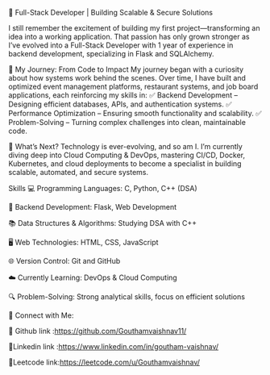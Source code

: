 🚀 Full-Stack Developer | Building Scalable & Secure Solutions

I still remember the excitement of building my first project—transforming an idea into a working application. That passion has only grown stronger as I’ve evolved into a Full-Stack Developer with 1 year of experience in backend development, specializing in Flask and SQLAlchemy.

🔹 My Journey: From Code to Impact
My journey began with a curiosity about how systems work behind the scenes. Over time, I have built and optimized event management platforms, restaurant systems, and job board applications, each reinforcing my skills in:
✅ Backend Development – Designing efficient databases, APIs, and authentication systems.
✅ Performance Optimization – Ensuring smooth functionality and scalability.
✅ Problem-Solving – Turning complex challenges into clean, maintainable code.

🔹 What’s Next?
Technology is ever-evolving, and so am I. I’m currently diving deep into Cloud Computing & DevOps, mastering CI/CD, Docker, Kubernetes, and cloud deployments to become a specialist in building scalable, automated, and secure systems.

Skills
💻 Programming Languages: C, Python, C++ (DSA)

🔧 Backend Development: Flask, Web Development

📚 Data Structures & Algorithms: Studying DSA with C++

🖥️ Web Technologies: HTML, CSS, JavaScript

🌐 Version Control: Git and GitHub

☁️ Currently Learning: DevOps & Cloud Computing 

🔍 Problem-Solving: Strong analytical skills, focus on efficient solutions

🔗 Connect with Me:

🔹 Github link :https://github.com/Gouthamvaishnav11/


🔹Linkedin link :https://www.linkedin.com/in/goutham-vaishnav/


🔹Leetcode link:https://leetcode.com/u/Gouthamvaishnav/
